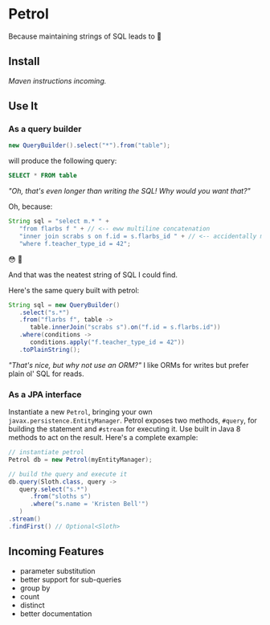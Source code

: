 # Petrol

Because maintaining strings of SQL leads to :shit:

## Install

*Maven instructions incoming.*

## Use It

### As a query builder

```java
new QueryBuilder().select("*").from("table");
```

will produce the following query:

```sql
SELECT * FROM table
```

*"Oh, that's even longer than writing the SQL! Why would you want that?"* 

Oh, because:

```java
String sql = "select m.* " +
   "from flarbs f " + // <-- eww multiline concatenation
   "inner join scrabs s on f.id = s.flarbs_id " + // <-- accidentally miss a space and you die
   "where f.teacher_type_id = 42";
```

:flushed: :gun:

And that was the neatest string of SQL I could find.

Here's the same query built with petrol:

```Java
String sql = new QueryBuilder()
   .select("s.*")
   .from("flarbs f", table ->
      table.innerJoin("scrabs s").on("f.id = s.flarbs.id"))
   .where(conditions ->
      conditions.apply("f.teacher_type_id = 42"))
   .toPlainString();
```

*"That's nice, but why not use an ORM?"* I like ORMs for writes but prefer plain ol' SQL for reads.

### As a JPA interface

Instantiate a new `Petrol`, bringing your own `javax.persistence.EntityManager`. Petrol exposes two methods, `#query`, for building the statement and `#stream` for executing it. Use built in Java 8 methods to act on the result. Here's a complete example:

```Java
// instantiate petrol
Petrol db = new Petrol(myEntityManager);

// build the query and execute it
db.query(Sloth.class, query ->
   query.select("s.*")
      .from("sloths s")
      .where("s.name = 'Kristen Bell'")
   )
.stream()
.findFirst() // Optional<Sloth>
```

## Incoming Features

* parameter substitution
* better support for sub-queries
* group by
* count
* distinct
* better documentation

